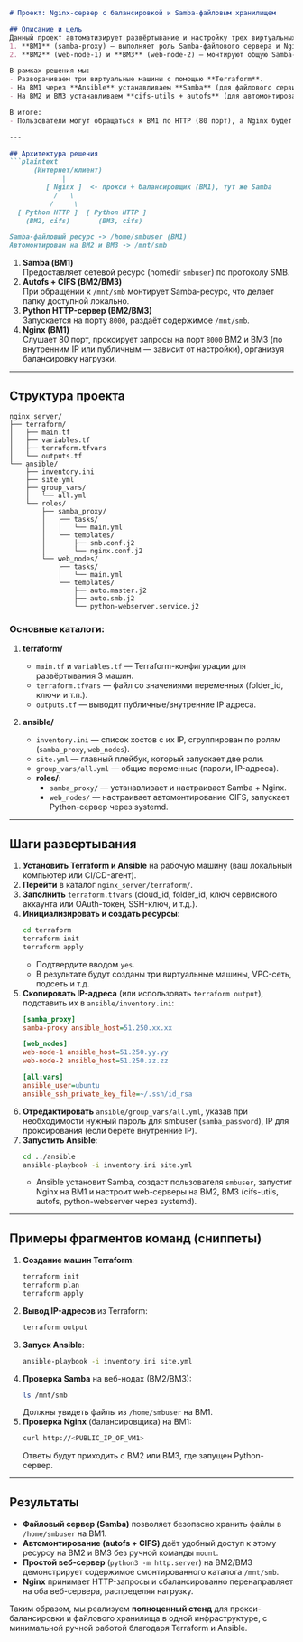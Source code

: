 ```markdown
# Проект: Nginx-сервер с балансировкой и Samba-файловым хранилищем

## Описание и цель
Данный проект автоматизирует развёртывание и настройку трех виртуальных машин в Яндекс.Облаке (Yandex Cloud) при помощи **Terraform** и **Ansible**. В результате получается решение, где:
1. **ВМ1** (samba-proxy) — выполняет роль Samba-файлового сервера и Nginx-прокси/балансировщика.
2. **ВМ2** (web-node-1) и **ВМ3** (web-node-2) — монтируют общую Samba-папку и запускают простой веб-сервер (`python3 -m http.server`), чтобы Nginx на ВМ1 мог балансировать запросы между ними.

В рамках решения мы:
- Разворачиваем три виртуальные машины с помощью **Terraform**.
- На ВМ1 через **Ansible** устанавливаем **Samba** (для файлового сервиса) и **Nginx** (для проксирования и балансировки).
- На ВМ2 и ВМ3 устанавливаем **cifs-utils + autofs** (для автомонтирования Samba-ресурса) и запускаем Python-веб-сервера.  

В итоге:
- Пользователи могут обращаться к ВМ1 по HTTP (80 порт), а Nginx будет прозрачно перенаправлять (и балансировать) запросы к двум бэкендам — ВМ2 и ВМ3, каждый из которых показывает/раздаёт файлы, взятые из расшаренной директории Samba на ВМ1.

---

## Архитектура решения
```plaintext
      (Интернет/клиент)
             |
         [ Nginx ]  <- прокси + балансировщик (ВМ1), тут же Samba
           /   \
          /     \
  [ Python HTTP ]  [ Python HTTP ]
    (ВМ2, cifs)       (ВМ3, cifs)

Samba-файловый ресурс -> /home/smbuser (ВМ1)
Автомонтирован на ВМ2 и ВМ3 -> /mnt/smb
```

1. **Samba (ВМ1)**  
   Предоставляет сетевой ресурс (homedir `smbuser`) по протоколу SMB.  
2. **Autofs + CIFS (ВМ2/ВМ3)**  
   При обращении к `/mnt/smb` монтирует Samba-ресурс, что делает папку доступной локально.  
3. **Python HTTP-сервер (ВМ2/ВМ3)**  
   Запускается на порту `8000`, раздаёт содержимое `/mnt/smb`.  
4. **Nginx (ВМ1)**  
   Слушает 80 порт, проксирует запросы на порт `8000` ВМ2 и ВМ3 (по внутренним IP или публичным — зависит от настройки), организуя балансировку нагрузки.  

---

## Структура проекта

```
nginx_server/
├── terraform/
│   ├── main.tf
│   ├── variables.tf
│   ├── terraform.tfvars
│   └── outputs.tf
└── ansible/
    ├── inventory.ini
    ├── site.yml
    ├── group_vars/
    │   └── all.yml
    └── roles/
        ├── samba_proxy/
        │   ├── tasks/
        │   │   └── main.yml
        │   └── templates/
        │       ├── smb.conf.j2
        │       └── nginx.conf.j2
        └── web_nodes/
            ├── tasks/
            │   └── main.yml
            └── templates/
                ├── auto.master.j2
                ├── auto.smb.j2
                └── python-webserver.service.j2
```

### Основные каталоги:
1. **terraform/**  
   - `main.tf` и `variables.tf` — Terraform-конфигурации для развёртывания 3 машин.  
   - `terraform.tfvars` — файл со значениями переменных (folder_id, ключи и т.п.).  
   - `outputs.tf` — выводит публичные/внутренние IP адреса.

2. **ansible/**  
   - `inventory.ini` — список хостов с их IP, сгруппирован по ролям (`samba_proxy`, `web_nodes`).  
   - `site.yml` — главный плейбук, который запускает две роли.  
   - `group_vars/all.yml` — общие переменные (пароли, IP-адреса).  
   - **roles/**:
     - `samba_proxy/` — устанавливает и настраивает Samba + Nginx.
     - `web_nodes/` — настраивает автомонтирование CIFS, запускает Python-сервер через systemd.

---

## Шаги развертывания

1. **Установить Terraform и Ansible** на рабочую машину (ваш локальный компьютер или CI/CD-агент).
2. **Перейти** в каталог `nginx_server/terraform/`.
3. **Заполнить** `terraform.tfvars` (cloud_id, folder_id, ключ сервисного аккаунта или OAuth-токен, SSH-ключ, и т.д.).
4. **Инициализировать и создать ресурсы**:
   ```bash
   cd terraform
   terraform init
   terraform apply
   ```
   - Подтвердите вводом `yes`.  
   - В результате будут созданы три виртуальные машины, VPC-сеть, подсеть и т.д.
5. **Скопировать IP-адреса** (или использовать `terraform output`), подставить их в `ansible/inventory.ini`:
   ```ini
   [samba_proxy]
   samba-proxy ansible_host=51.250.xx.xx

   [web_nodes]
   web-node-1 ansible_host=51.250.yy.yy
   web-node-2 ansible_host=51.250.zz.zz

   [all:vars]
   ansible_user=ubuntu
   ansible_ssh_private_key_file=~/.ssh/id_rsa
   ```
6. **Отредактировать** `ansible/group_vars/all.yml`, указав при необходимости нужный пароль для smbuser (`samba_password`), IP для проксирования (если берёте внутренние IP).
7. **Запустить Ansible**:
   ```bash
   cd ../ansible
   ansible-playbook -i inventory.ini site.yml
   ```
   - Ansible установит Samba, создаст пользователя `smbuser`, запустит Nginx на ВМ1 и настроит web-серверы на ВМ2, ВМ3 (cifs-utils, autofs, python-webserver через systemd).

---

## Примеры фрагментов команд (сниппеты)

1. **Создание машин Terraform**:
   ```bash
   terraform init
   terraform plan
   terraform apply
   ```
2. **Вывод IP-адресов** из Terraform:
   ```bash
   terraform output
   ```
3. **Запуск Ansible**:
   ```bash
   ansible-playbook -i inventory.ini site.yml
   ```
4. **Проверка Samba** на веб-нодах (ВМ2/ВМ3):
   ```bash
   ls /mnt/smb
   ```
   Должны увидеть файлы из `/home/smbuser` на ВМ1.
5. **Проверка Nginx** (балансировщика) на ВМ1:
   ```bash
   curl http://<PUBLIC_IP_OF_VM1>
   ```
   Ответы будут приходить с ВМ2 или ВМ3, где запущен Python-сервер.

---

## Результаты
- **Файловый сервер (Samba)** позволяет безопасно хранить файлы в `/home/smbuser` на ВМ1.  
- **Автомонтирование (autofs + CIFS)** даёт удобный доступ к этому ресурсу на ВМ2 и ВМ3 без ручной команды `mount`.  
- **Простой веб-сервер** (`python3 -m http.server`) на ВМ2/ВМ3 демонстрирует содержимое смонтированного каталога `/mnt/smb`.  
- **Nginx** принимает HTTP-запросы и сбалансированно перенаправляет на оба веб-сервера, распределяя нагрузку.

Таким образом, мы реализуем **полноценный стенд** для прокси-балансировки и файлового хранилища в одной инфраструктуре, с минимальной ручной работой благодаря Terraform и Ansible.
```
